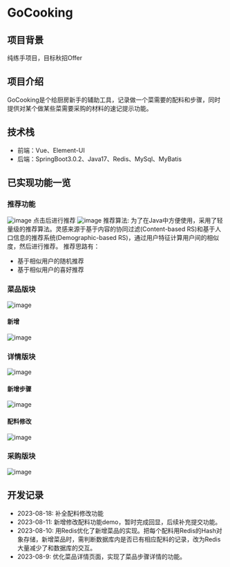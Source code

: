 # GoCooking
## 项目背景
纯练手项目，目标秋招Offer

## 项目介绍
GoCooking是个给厨房新手的辅助工具，记录做一个菜需要的配料和步骤，同时提供对某个做某些菜需要采购的材料的速记提示功能。

## 技术栈
- 前端：Vue、Element-UI
- 后端：SpringBoot3.0.2、Java17、Redis、MySql、MyBatis

## 已实现功能一览

### 推荐功能
![image](https://github.com/PocketSWPU/GoCooking/assets/107466625/01eb778b-c7d0-4fdb-a058-1009d18bd5da)
点击后进行推荐
![image](https://github.com/PocketSWPU/GoCooking/assets/107466625/e656996d-5c91-46ac-aec3-e1f19165eb5e)
推荐算法: 为了在Java中方便使用，采用了轻量级的推荐算法。灵感来源于基于内容的协同过滤(Content-based RS)和基于人口信息的推荐系统(Demographic-based RS)，通过用户特征计算用户间的相似度，然后进行推荐。
推荐思路有：
- 基于相似用户的随机推荐
- 基于相似用户的喜好推荐


### 菜品版块
![image](https://github.com/PocketSWPU/GoCooking/assets/107466625/65ee52dd-86a7-4d1f-8c6e-a2606492900b)
#### 新增
![image](https://github.com/PocketSWPU/GoCooking/assets/107466625/243ff600-75c3-4d92-a8a5-c456ca223b4b)

### 详情版块
![image](https://github.com/PocketSWPU/GoCooking/assets/107466625/dc0313b0-eef7-4386-9598-1efa43d3cb4f)
#### 新增步骤
![image](https://github.com/PocketSWPU/GoCooking/assets/107466625/e5db5fda-54e0-4772-9f1d-d7248d9e3e5d)
#### 配料修改
![image](https://github.com/PocketSWPU/GoCooking/assets/107466625/781013d0-2319-452d-818e-abb15f6a1615)


### 采购版块
![image](https://github.com/PocketSWPU/GoCooking/assets/107466625/0b929a96-d00f-4c60-829d-eaa0c0c45ffa)


## 开发记录
- 2023-08-18: 补全配料修改功能
- 2023-08-11: 新增修改配料功能demo，暂时完成回显，后续补充提交功能。
- 2023-08-10: 用Redis优化了新增菜品的实现。把每个配料用Redis的Hash对象存储，新增菜品时，需判断数据库内是否已有相应配料的记录，改为Redis大量减少了和数据库的交互。
- 2023-08-9: 优化菜品详情页面，实现了菜品步骤详情的功能。
